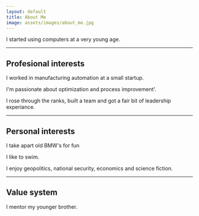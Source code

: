 ```yaml
---
layout: default
title: About Me
image: assets/images/about_me.jpg  
---
```

<!-- TODO insert image of young self -->
<p>I started using computers at a very young age.</p>
<p></p>
<p></p>

<hr class="major" />

<h2>Profesional interests</h2>
<p>I worked in manufacturing automation at a small startup.</p>
<p>I'm passionate about optimization and process improvement'.</p>
<p>I rose through the ranks, built a team and got a fair bit of leadership experiance.</p>


<hr class="major" />

<h2>Personal interests</h2>
<p>I take apart old BMW's for fun</p>
<p>I like to swim.</p>
<p>I enjoy geopolitics, national security, economics and science fiction.</p>

<hr class="major" />

<h2>Value system</h2>
<p>I mentor my younger brother.</p>

